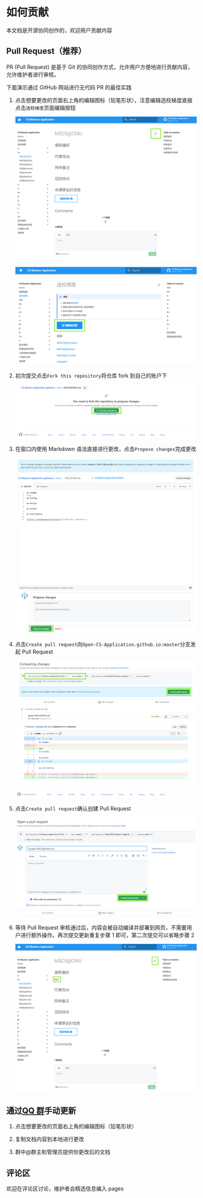 # 如何贡献

本文档是开源协同创作的，欢迎用户贡献内容

## Pull Request（推荐）

PR (Pull Request) 是基于 Git 的协同创作方式，允许用户方便地进行贡献内容，允许维护者进行审核。

下面演示通过 GitHub 网站进行无代码 PR 的最佳实践

1. 点击想要更改的页面右上角的编辑图标（铅笔形状），注意编辑选校梯度直接点击`选校梯度`页面编辑按钮

   ![](docs/images/1.png)

   ![](docs/images/1-1.png)

2. 初次提交点击`Fork this repository`将仓库 fork 到自己的账户下

   ![](docs/images/2.png)

3. 在窗口内使用 Markdown 语法直接进行更改，点击`Propose changes`完成更改

   ![](docs/images/3.png)

4. 点击`Create pull request`向`Open-CS-Application.github.io:master`分支发起 Pull Request

   ![](docs/images/4.png)

5. 点击`Create pull request`确认创建 Pull Request

   ![](docs/images/5.png)

6. 等待 Pull Request 审核通过后，内容会被自动编译并部署到网页，不需要用户进行额外操作。再次提交更新重复步骤 1 即可，第二次提交可以省略步骤 2

   ![](docs/images/6.png)

## 通过[QQ 群](https://jq.qq.com/?_wv=1027&k=Ikr0DObs)手动更新

1. 点击想要更改的页面右上角的编辑图标（铅笔形状）

2. 复制文档内容到本地进行更改

3. 群中@群主和管理员提供你更改后的文档

## 评论区

欢迎在评论区讨论，维护者会精选信息编入 pages

